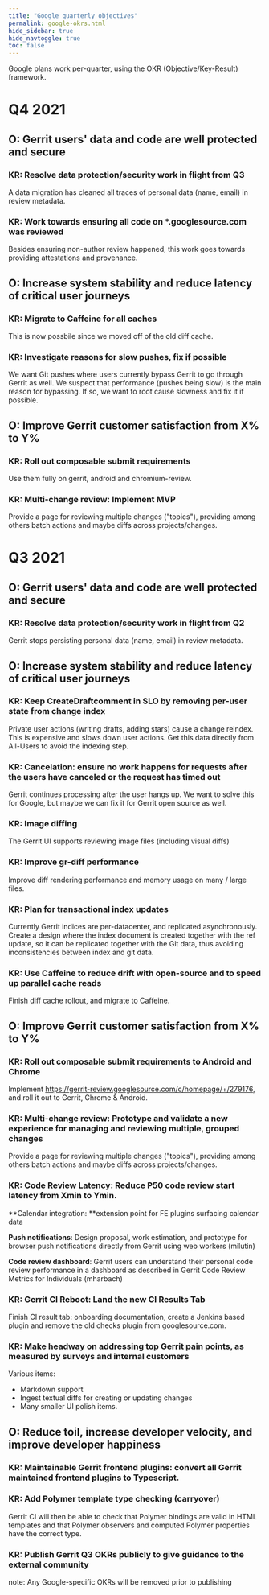 ```yaml
---
title: "Google quarterly objectives"
permalink: google-okrs.html
hide_sidebar: true
hide_navtoggle: true
toc: false
---
```


Google plans work per-quarter, using the OKR (Objective/Key-Result) framework.

# Q4 2021

## O: Gerrit users' data and code are well protected and secure

### KR: Resolve data protection/security work in flight from Q3

A data migration has cleaned all traces of personal data (name, email) in review
metadata.

### KR: Work towards ensuring all code on *.googlesource.com was reviewed

Besides ensuring non-author review happened, this work goes towards providing
attestations and provenance.

## O: Increase system stability and reduce latency of critical user journeys

### KR: Migrate to Caffeine for all caches

This is now possbile since we moved off of the old diff cache.

### KR: Investigate reasons for slow pushes, fix if possible

We want Git pushes where users currently bypass Gerrit to go through Gerrit as
well. We suspect that performance (pushes being slow) is the main reason for
bypassing. If so, we want to root cause slowness and fix it if possible.

## O: Improve Gerrit customer satisfaction from X% to Y%

### KR: Roll out composable submit requirements

Use them fully on gerrit, android and chromium-review.

### KR: Multi-change review: Implement MVP

Provide a page for reviewing multiple changes ("topics"), providing among others
batch actions and maybe diffs across projects/changes.

# Q3 2021

## O: Gerrit users' data and code are well protected and secure

### KR: Resolve data protection/security work in flight from Q2

Gerrit stops persisting personal data (name, email) in review metadata.


## O: Increase system stability and reduce latency of critical user journeys

### KR: Keep CreateDraftcomment in SLO by removing per-user state from change index

Private user actions (writing drafts, adding stars) cause a change reindex. This
is expensive and slows down user actions. Get this data directly from All-Users
to avoid the indexing step.


###  KR: Cancelation: ensure no work happens for requests after the users have canceled or the request has timed out

Gerrit continues processing after the user hangs up. We want to solve this for
Google, but maybe we can fix it for Gerrit open source as well.

### KR: Image diffing

The Gerrit UI supports reviewing image files (including visual diffs)

###    KR: Improve gr-diff performance

Improve diff rendering performance and memory usage on many / large files.


###    KR: Plan for transactional index updates

Currently Gerrit indices are per-datacenter, and replicated asynchronously.
Create a design where the index document is created together with the ref
update, so it can be replicated together with the Git data, thus avoiding
inconsistencies between index and git data.


###    KR: Use Caffeine to reduce drift with open-source and to speed up parallel cache reads

Finish diff cache rollout, and migrate to Caffeine.


## O: Improve Gerrit customer satisfaction from X% to Y%


###    KR: Roll out composable submit requirements to Android and Chrome

Implement https://gerrit-review.googlesource.com/c/homepage/+/279176, and roll
it out to Gerrit, Chrome & Android.


###   KR: Multi-change review: Prototype and validate a new experience for managing and reviewing multiple, grouped changes

Provide a page for reviewing multiple changes ("topics"), providing among others
batch actions and maybe diffs across projects/changes.


###   KR: Code Review Latency: Reduce P50 code review start latency from Xmin to Ymin.

**Calendar integration: **extension point for FE plugins surfacing calendar data

**Push notifications**: Design proposal, work estimation, and prototype for
browser push notifications directly from Gerrit using web workers (milutin)

**Code review dashboard**: Gerrit users can understand their personal code
review performance in a dashboard as described in Gerrit Code Review Metrics for Individuals (mharbach)


###   KR: Gerrit CI Reboot: Land the new CI Results Tab

Finish CI result tab: onboarding documentation, create a Jenkins based plugin
and remove the old checks plugin from googlesource.com.


###   KR: Make headway on addressing top Gerrit pain points, as measured by surveys and internal customers

Various items:

*   Markdown support
*   Ingest textual diffs for creating or updating changes
*   Many smaller UI polish items.


## O: Reduce toil, increase developer velocity, and improve developer happiness


###   KR: Maintainable Gerrit frontend plugins: convert all Gerrit maintained frontend plugins to Typescript.


###   KR: Add Polymer template type checking (carryover)

Gerrit CI will then be able to check that Polymer bindings are valid in HTML
templates and that Polymer observers and computed Polymer properties have the
correct type.


###   KR: Publish Gerrit Q3 OKRs publicly to give guidance to the external community

note: Any Google-specific OKRs will be removed prior to publishing
